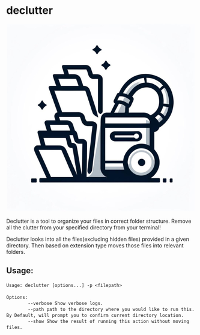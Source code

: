 # declutter

<p align="center">
 <img src="docs/resources/logo.png" width="500" height="500">
</p>

Declutter is a tool to organize your files in correct folder structure.
Remove all the clutter from your specified directory from your terminal!

Declutter looks into all the files(excluding hidden files) provided in a given directory. Then based on extension type moves those files into relevant folders.

## Usage:

```
Usage: declutter [options...] -p <filepath>

Options: 
        --verbose Show verbose logs.
        --path path to the directory where you would like to run this. By Default, will prompt you to confirm current directory location.
        --show Show the result of running this action without moving files.
```
